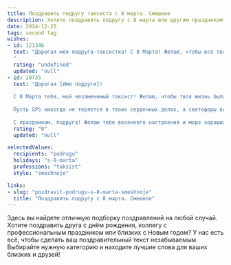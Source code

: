```yaml
---
title: Поздравить подругу таксиста с 8 марта. Смешное
description: Хотите поздравить подругу с 8 марта или другим праздником? Наш ИИ создаст незабываемое поздравление, а вы обязательно выделитесь среди других.  
date: 2024-12-25
tags: second tag
wishes:
- id: 121346
  text: "Дорогая моя подруга-таксистка! С 8 Марта! Желаю, чтобы все твои поездки были только в \"зеленую зону\", клиенты – вежливыми и щедрыми, а пробки – лишь поводом для интересных разговоров (или хотя бы для того, чтобы наконец-то дослушать новый подкаст!). Пусть твоя машина всегда будет на ходу, а настроение – на высоте!  С праздником!
  "
  rating: "undefined"
  updated: "null"
- id: 29735
  text: "Дорогая [Имя подруги]!
  
  С 8 Марта тебя, мой незаменимый таксист! Желаю, чтобы твоя жизнь была всегда на высшем уровне — как комфортный лимузин, а не как ржавый «Жигули» на заднем дворе! Пусть все маршруты прокладываются в сторону счастья и радости, а пассажиры всегда дарят улыбки и чаевые!
  
  Пусть GPS никогда не теряется в твоих сердечных делах, а светофоры всегда будут зелеными на пути к успеху! И помни: ты не просто таксист, ты создатель маршрутов к счастью!
  
  С праздником, подруга! Желаю тебе весеннего настроения и море хороших поездок с позитивными попутчиками! 🚖🌷"
  rating: "0"
  updated: "null"

selectedValues:
  recipients: "podrugu"
  holidays: "s-8-marta"
  professions: "taksist"
  style: "smeshnoje"

links:
- slug: "pozdravit-podrugu-s-8-marta-smeshnoje"
  title: "Поздравить подругу с 8 марта. Смешное"
---
```


Здесь вы найдете отличную подборку поздравлений на любой случай. 
Хотите поздравить друга с днём рождения, коллегу с профессиональным праздником или близких с Новым годом? У нас есть всё, чтобы сделать ваш поздравительный текст незабываемым. Выбирайте нужную категорию и находите лучшие слова для ваших близких и друзей!
